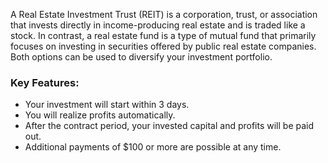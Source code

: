 A Real Estate Investment Trust (REIT) is a corporation, trust, or association that invests directly in income-producing real estate and is traded like a stock. In contrast, a real estate fund is a type of mutual fund that primarily focuses on investing in securities offered by public real estate companies. Both options can be used to diversify your investment portfolio.

### Key Features:
- Your investment will start within 3 days.
- You will realize profits automatically.
- After the contract period, your invested capital and profits will be paid out.
- Additional payments of $100 or more are possible at any time.